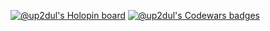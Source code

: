 [![@up2dul's Holopin board](https://holopin.me/up2dul)](https://holopin.io/@up2dul)
[![@up2dul's Codewars badges](https://www.codewars.com/users/up2dul/badges/large)](https://www.codewars.com/users/up2dul)
